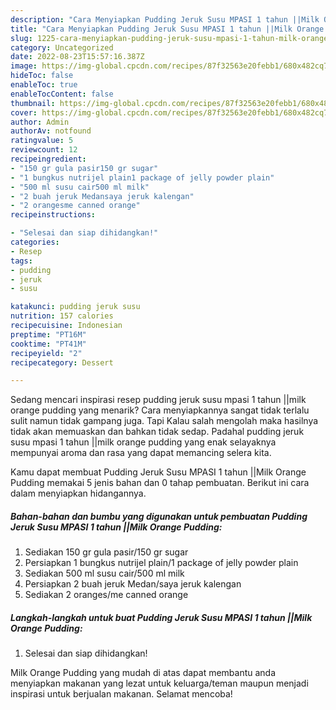 ```yaml
---
description: "Cara Menyiapkan Pudding Jeruk Susu MPASI 1 tahun ||Milk Orange Pudding Anti Gagal"
title: "Cara Menyiapkan Pudding Jeruk Susu MPASI 1 tahun ||Milk Orange Pudding Anti Gagal"
slug: 1225-cara-menyiapkan-pudding-jeruk-susu-mpasi-1-tahun-milk-orange-pudding-anti-gagal
category: Uncategorized
date: 2022-08-23T15:57:16.387Z
image: https://img-global.cpcdn.com/recipes/87f32563e20febb1/680x482cq70/pudding-jeruk-susu-mpasi-1-tahun-milk-orange-pudding-foto-resep-utama.jpg
hideToc: false
enableToc: true
enableTocContent: false
thumbnail: https://img-global.cpcdn.com/recipes/87f32563e20febb1/680x482cq70/pudding-jeruk-susu-mpasi-1-tahun-milk-orange-pudding-foto-resep-utama.jpg
cover: https://img-global.cpcdn.com/recipes/87f32563e20febb1/680x482cq70/pudding-jeruk-susu-mpasi-1-tahun-milk-orange-pudding-foto-resep-utama.jpg
author: Admin
authorAv: notfound
ratingvalue: 5
reviewcount: 12
recipeingredient:
- "150 gr gula pasir150 gr sugar"
- "1 bungkus nutrijel plain1 package of jelly powder plain"
- "500 ml susu cair500 ml milk"
- "2 buah jeruk Medansaya jeruk kalengan"
- "2 orangesme canned orange"
recipeinstructions:

- "Selesai dan siap dihidangkan!"
categories:
- Resep
tags:
- pudding
- jeruk
- susu

katakunci: pudding jeruk susu 
nutrition: 157 calories
recipecuisine: Indonesian
preptime: "PT16M"
cooktime: "PT41M"
recipeyield: "2"
recipecategory: Dessert

---
```



Sedang mencari inspirasi resep pudding jeruk susu mpasi 1 tahun ||milk orange pudding yang menarik? Cara menyiapkannya sangat tidak terlalu sulit namun tidak gampang juga. Tapi Kalau salah mengolah maka hasilnya tidak akan memuaskan dan bahkan tidak sedap. Padahal pudding jeruk susu mpasi 1 tahun ||milk orange pudding yang enak selayaknya mempunyai aroma dan rasa yang dapat memancing selera kita.



 Kamu dapat membuat Pudding Jeruk Susu MPASI 1 tahun ||Milk Orange Pudding memakai 5 jenis bahan dan 0 tahap pembuatan. Berikut ini cara dalam menyiapkan hidangannya.

<!--inarticleads1-->

##### Bahan-bahan dan bumbu yang digunakan untuk pembuatan Pudding Jeruk Susu MPASI 1 tahun ||Milk Orange Pudding:

1. Sediakan 150 gr gula pasir/150 gr sugar
1. Persiapkan 1 bungkus nutrijel plain/1 package of jelly powder plain
1. Sediakan 500 ml susu cair/500 ml milk
1. Persiapkan 2 buah jeruk Medan/saya jeruk kalengan
1. Sediakan 2 oranges/me canned orange




<!--inarticleads2-->

##### Langkah-langkah untuk buat Pudding Jeruk Susu MPASI 1 tahun ||Milk Orange Pudding:


1. Selesai dan siap dihidangkan!



Milk Orange Pudding yang mudah di atas dapat membantu anda menyiapkan makanan yang lezat untuk keluarga/teman maupun menjadi inspirasi untuk berjualan makanan. Selamat mencoba!
